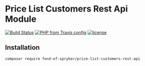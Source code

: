 # Price List Customers Rest Api Module
[![Build Status](https://travis-ci.org/fond-of/spryker-price-list-customers-rest-api.svg?branch=master)](https://travis-ci.org/fond-of/spryker-price-list-customers-rest-api)
[![PHP from Travis config](https://img.shields.io/travis/php-v/fond-of/spryker-price-list-customers-rest-api.svg)](https://php.net/)
[![license](https://img.shields.io/github/license/fond-of/spryker-price-list-customers-rest-api.svg)](https://packagist.org/packages/fond-of-spryker/price-list-customers-rest-api)

## Installation

```
composer require fond-of-spryker/price-list-customers-rest-api
```
